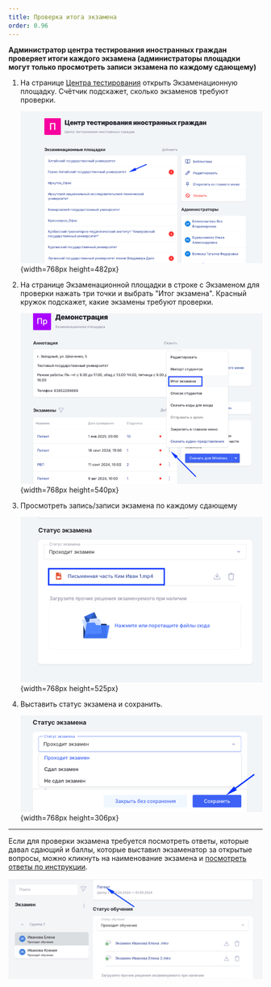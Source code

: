 ```yaml
---
title: Проверка итога экзамена
order: 0.96
---
```


**Администратор центра тестирования иностранных граждан проверяет итоги каждого экзамена (администраторы площадки могут только просмотреть записи экзамена по каждому сдающему)**

1. На странице [Центра тестирования](https://www.odin.study/ru/Division/Info/2924) открыть Экзаменационную площадку. Счётчик подскажет, сколько экзаменов требуют проверки.

   ![](./proverka-itoga-ekzamena.png){width=768px height=482px}

2. На странице Экзаменационной площадки в строке с Экзаменом для проверки нажать три точки и выбрать "Итог экзамена". Красный кружок подскажет, какие экзамены требуют проверки.

   ![](./proverka-itoga-ekzamena-2.png){width=768px height=540px}

3. Просмотреть запись/записи экзамена по каждому сдающему

   ![](./proverka-itoga-ekzamena-3.png){width=768px height=525px}

4. Выставить статус экзамена и сохранить.

   ![](./proverka-itoga-ekzamena-4.png){width=768px height=306px}

---

Если для проверки экзамена требуется посмотреть ответы, которые давал сдающий и баллы, которые выставил экзаменатор за открытые вопросы, можно кликнуть на наименование экзамена и [посмотреть ответы по инструкции](./proverka-otkrytykh-voprosov-v-testirovanii#otkryt-so-stranica-ekzamena).

![](<./image (195).png>)